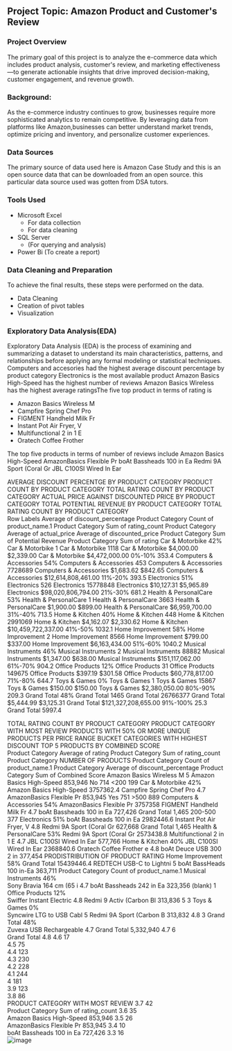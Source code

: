 ## Project Topic: Amazon Product and Customer's Review
### Project Overview
The primary goal of this project is to analyze the e-commerce data which includes product analysis, customer's review, and marketing effectiveness—to generate actionable insights that drive improved decision-making, customer engagement, and revenue growth.

### Background:
As the e-commerce industry continues to grow, businesses require more sophisticated analytics to remain competitive. By leveraging data from platforms like Amazon,businesses can better understand market trends, optimize pricing and inventory, and personalize customer experiences.

### Data Sources
The primary source of data used here is Amazon Case Study and this is an open source data that can be downloaded from an open source. this particular data source used was gotten from DSA tutors.

### Tools Used
- Microsoft Excel 
  - For data collection
  - For data cleaning
- SQL Server
  - (For querying and analysis)
- Power Bi (To create a report)

### Data Cleaning and Preparation
To achieve the final results, these steps were performed on the data.
  - Data Cleaning
  - Creation of pivot tables
  - Visualization

### Exploratory Data Analysis(EDA)
Exploratory Data Analysis (EDA) is the process of examining and summarizing a dataset to understand its main characteristics, patterns, and relationships before applying any formal modeling or statistical techniques.
Computers and accesories had the highest average discount percentage by product category
Electronics is the most available product
Amazon Basics High-Speed has the highest number of reviews
Amazon Basics Wireless has the highest average ratingsThe five top product in terms of rating is 
 - Amazon Basics Wireless M
 - Campfire Spring Chef Pro
 - FIGMENT Handheld Milk Fr
 - Instant Pot Air Fryer, V
 - Multifunctional 2 in 1 E
 - Oratech Coffee Frother 

The top five products in terms of number of reviews include 
Amazon Basics High-Speed
AmazonBasics Flexible Pr
boAt Bassheads 100 in Ea
Redmi 9A Sport (Coral Gr
JBL C100SI Wired In Ear 

AVERAGE DISCOUNT PERCENTGE BY PRODUCT CATEGORY				PRODUCT COUNT BY PRODUCT CATEGORY 				TOTAL RATING COUNT BY PRODUCT CATEGORY				ACTUAL PRICE AGAINST DISCOUNTED PRICE BY PRODUCT CATEGORY					TOTAL POTENTIAL REVENUE BY PRODUCT CATEGORY				TOTAL RATING COUNT BY PRODUCT CATEGORY	
Row Labels	Average of discount_percentage			Product Category	Count of product_name.1			Product Category	Sum of rating_count			Product Category	Average of actual_price	Average of discounted_price			Product Category	Sum of Potential Revenue			Product Category	Sum of rating
Car & Motorbike	42%			Car & Motorbike	1			Car & Motorbike	1118			Car & Motorbike	 $4,000.00 	 $2,339.00 			Car & Motorbike	 $4,472,000.00 			0%-10%	353.4
Computers & Accessories	54%			Computers & Accessories	453			Computers & Accessories	7728689			Computers & Accessories	 $1,683.62 	 $842.65 			Computers & Accessories	 $12,614,808,461.00 			11%-20%	393.5
Electronics	51%			Electronics	526			Electronics	15778848			Electronics	 $10,127.31 	 $5,965.89 			Electronics	 $98,020,806,794.00 			21%-30%	681.2
Health & PersonalCare	53%			Health & PersonalCare	1			Health & PersonalCare	3663			Health & PersonalCare	 $1,900.00 	 $899.00 			Health & PersonalCare	 $6,959,700.00 			31%-40%	713.5
Home & Kitchen	40%			Home & Kitchen	448			Home & Kitchen	2991069			Home & Kitchen	 $4,162.07 	 $2,330.62 			Home & Kitchen	 $10,459,722,337.00 			41%-50%	1032.1
Home Improvement	58%			Home Improvement	2			Home Improvement	8566			Home Improvement	 $799.00 	 $337.00 			Home Improvement	 $6,163,434.00 			51%-60%	1040.2
Musical Instruments	46%			Musical Instruments	2			Musical Instruments	88882			Musical Instruments	 $1,347.00 	 $638.00 			Musical Instruments	 $151,117,062.00 			61%-70%	904.2
Office Products	12%			Office Products	31			Office Products	149675			Office Products	 $397.19 	 $301.58 			Office Products	 $60,778,817.00 			71%-80%	644.7
Toys & Games	0%			Toys & Games	1			Toys & Games	15867			Toys & Games	 $150.00 	 $150.00 			Toys & Games	 $2,380,050.00 			80%-90%	209.3
Grand Total	48%			Grand Total	1465			Grand Total	26766377			Grand Total	 $5,444.99 	 $3,125.31 			Grand Total	 $121,327,208,655.00 			91%-100%	25.3
																					Grand Total	5997.4
																						
																						
TOTAL RATING COUNT BY PRODUCT CATEGORY				PRODUCT CATEGORY WITH MOST REVIEW				PRODUCTS WITH 50% OR MORE				UNIQUE PRODUCTS PER PRICE RANGE BUCKET					CATEGORIES WITH HIGHEST DISCOUNT				TOP 5 PRODUCTS BY COMBINED SCORE	
Product Category	Average of rating			Product Category	Sum of rating_count			Product Category	NUMBER OF PRODUCTS			Product Category	Count of product_name.1				Product Category	Average of discount_percentage			Product Category	Sum of Combined Score
Amazon Basics Wireless M	5			Amazon Basics High-Speed	 853,946 			No	 714 			<200	 199 				Car & Motorbike	42%			Amazon Basics High-Speed	3757362.4
Campfire Spring Chef Pro	4.7			AmazonBasics Flexible Pr	 853,945 			Yes	 751 			>500	 889 				Computers & Accessories	54%			AmazonBasics Flexible Pr	3757358
FIGMENT Handheld Milk Fr	4.7			boAt Bassheads 100 in Ea	 727,426 			Grand Total	 1,465 			200-500	 377 				Electronics	51%			boAt Bassheads 100 in Ea	2982446.6
Instant Pot Air Fryer, V	4.8			Redmi 9A Sport (Coral Gr	 627,668 							Grand Total	 1,465 				Health & PersonalCare	53%			Redmi 9A Sport (Coral Gr	2573438.8
Multifunctional 2 in 1 E	4.7			JBL C100SI Wired In Ear 	 577,766 												Home & Kitchen	40%			JBL C100SI Wired In Ear 	2368840.6
Oratech Coffee Frother e	4.8			boAt Deuce USB 300 2 in 	 377,454 			PRODISTRIBUTION OF PRODUCT RATING									Home Improvement	58%			Grand Total	15439446.4
REDTECH USB-C to Lightni	5			boAt BassHeads 100 in-Ea	 363,711 			Product Category	Count of product_name.1								Musical Instruments	46%				
Sony Bravia 164 cm (65 i	4.7			boAt Bassheads 242 in Ea	 323,356 			(blank)	 1 								Office Products	12%				
Swiffer Instant Electric	4.8			Redmi 9 Activ (Carbon Bl	 313,836 			5	 3 								Toys & Games	0%				
Syncwire LTG to USB Cabl	5			Redmi 9A Sport (Carbon B	 313,832 			4.8	 3 								Grand Total	48%				
Zuvexa USB Rechargeable 	4.7			Grand Total	 5,332,940 			4.7	 6 													
Grand Total	4.8							4.6	 17 													
								4.5	 75 													
								4.4	 123 													
								4.3	 230 													
								4.2	 228 													
								4.1	 244 													
								4	 181 													
								3.9	 123 													
								3.8	 86 													
				PRODUCT CATEGORY WITH MOST REVIEW				3.7	 42 													
				Product Category	Sum of rating_count			3.6	 35 													
				Amazon Basics High-Speed	 853,946 			3.5	 26 													
				AmazonBasics Flexible Pr	 853,945 			3.4	 10 													
				boAt Bassheads 100 in Ea	 727,426 			3.3	 16 													
![image](https://github.com/user-attachments/assets/24458e0d-928b-471f-b2e2-4e1686223f67)





